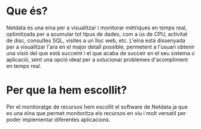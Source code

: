 # Que és?

Netdata és una eina per a visualitzar i monitorar mètriques en temps real, optimitzada per a acumular tot tipus de dades, com a ús de CPU, activitat de disc, consultes SQL, visites a un lloc web, etc. L'eina està dissenyada per a visualitzar l'ara en el major detall possible, permetent a l'usuari obtenir una visió del que està succeint i el que acaba de succeir en el seu sistema o aplicació, sent una opció ideal per a solucionar problemes d'acompliment en temps real.

# Per que la hem escollit?

Per el monitoratge de recursos hem escollit el software de Netdata ja que es una eïna que permet monitoritza els recursos en viu i molt versatil per poder implementar diferentes aplicacions.
